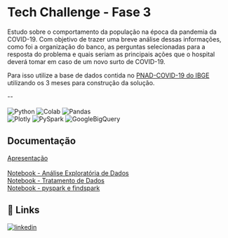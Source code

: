 
# Tech Challenge - Fase 3

Estudo sobre o comportamento da população na época da pandemia da COVID-19. Com objetivo de trazer uma breve análise dessas informações, como foi a organização do banco, as perguntas selecionadas para a resposta do problema e quais seriam as principais ações que o hospital deverá tomar em caso de um novo surto de COVID-19.

Para isso utilize a base de dados contida no [PNAD-COVlD-19 do IBGE](https://www.ibge.gov.br/estatisticas/sociais/trabalho/27946-divulgacao-semanal-pnadcovid1.html?=&t=downloads) utilizando os 3 meses para construção da solução.

--<br><br>
![Python](https://img.shields.io/badge/python-3670A0?style=for-the-badge&logo=python&logoColor=ffdd54)
![Colab](https://img.shields.io/badge/Colab-black?style=for-the-badge&logo=googlecolab&logoColor=white&color=%23F9AB00)
![Pandas](https://img.shields.io/badge/pandas-%23150458.svg?style=for-the-badge&logo=pandas&logoColor=white)<br/>
![Plotly](https://img.shields.io/badge/Plotly-%233F4F75.svg?style=for-the-badge&logo=plotly&logoColor=white)
![PySpark](https://img.shields.io/badge/pyspark-black?style=for-the-badge&logo=apachespark&logoColor=%23ffffff&color=%23E25A1C)
![GoogleBigQuery](https://img.shields.io/badge/bigquery-black?style=for-the-badge&logo=googlebigquery&logoColor=%23ffffff&color=%23669DF6)


          
## Documentação

[Apresentação](https://github.com/karinaguerra/postech-data-analytics-tech-challenge/blob/main/fase_3/ppt_covid_relatorio.pdf)<br>
<br>
[Notebook - Análise Exploratória de Dados](https://github.com/karinaguerra/postech-data-analytics-tech-challenge/blob/main/fase_3/ead_pnad_covid_ibge_fase_3.ipynb)<br>
[Notebook - Tratamento de Dados](https://github.com/karinaguerra/postech-data-analytics-tech-challenge/blob/main/fase_3/tratamento_dados_pnad_covid_ibge_fase_3.ipynb)<br>
[Notebook -  pyspark e findspark](https://github.com/karinaguerra/postech-data-analytics-tech-challenge/blob/main/fase_3/pyspark_pnad_covid_ibge_fase_3.ipynb)

## 🔗 Links
[![linkedin](https://img.shields.io/badge/linkedin-0A66C2?style=for-the-badge&logo=linkedin&logoColor=white)](https://www.linkedin.com/in/kaguerra/)


